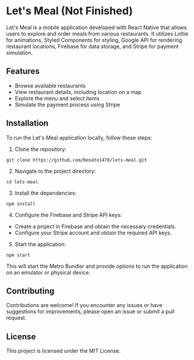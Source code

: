 # Let's Meal (Not Finished)

Let's Meal is a mobile application developed with React Native that allows users to explore and order meals from various restaurants. It utilizes Lottie for animations, Styled Components for styling, Google API for rendering restaurant locations, Firebase for data storage, and Stripe for payment simulation.

## Features

- Browse available restaurants
- View restaurant details, including location on a map
- Explore the menu and select items
- Simulate the payment process using Stripe
<!-- 
## Screenshots

![Screenshot 1](/screenshots/screenshot1.png)
![Screenshot 2](/screenshots/screenshot2.png)
![Screenshot 3](/screenshots/screenshot3.png) -->

## Installation

To run the Let's Meal application locally, follow these steps:

1. Clone the repository:

```
git clone https://github.com/Renato1478/lets-meal.git
```

2. Navigate to the project directory:

```
cd lets-meal
```

3. Install the dependencies:

```
npm install
```

4. Configure the Firebase and Stripe API keys:

- Create a project in Firebase and obtain the necessary credentials.
- Configure your Stripe account and obtain the required API keys.

5. Start the application:

```
npm start
```

This will start the Metro Bundler and provide options to run the application on an emulator or physical device.

## Contributing

Contributions are welcome! If you encounter any issues or have suggestions for improvements, please open an issue or submit a pull request.

## License

This project is licensed under the MIT License.
